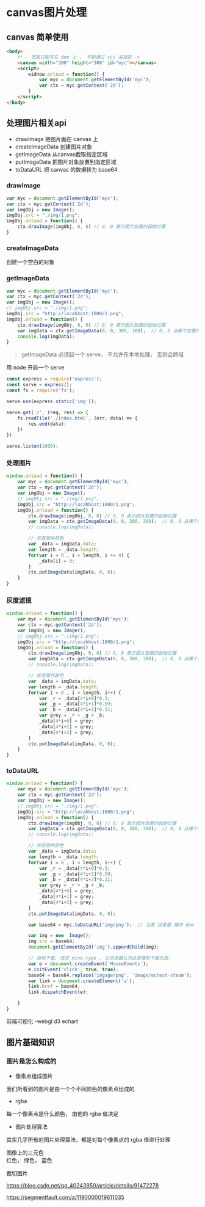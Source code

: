 # canvas图片处理

## canvas 简单使用

```html
<body>
    <!-- 宽高只能写在 dom 上 ， 不能通过 css 来指定-->
    <canvas width="300" height="300" id="myc"></canvas>
    <script>
        widnow.onload = function() {
            var myc = document.getElementById('myc');
            var ctx = myc.getContext('2d');
        }
    </script>
</body>
```

## 处理图片相关api

* drawImage 把图片画在 canvas 上
* createImageData 创建图片对象
* getImageData 从canvas截取指定区域
* putImageData 把图片对象放置到指定区域
* toDataURL 把 canvas 的数据转为 base64

### drawImage

```js
var myc = document.getElementById('myc');
var ctx = myc.getContext('2d');
var imgObj = new Image();
imgObj.src = "./img/1.png";
imgObj.onload = function() {
    ctx.drawImage(imgObj, 0, 0) // 0, 0 表示图片放置的起始位置
}
```

### createImageData

创建一个空白的对象

### getImageData

```js
var myc = document.getElementById('myc');
var ctx = myc.getContext('2d');
var imgObj = new Image();
// imgObj.src = "./img/1.png";
imgObj.src = "http://locahhost:1000/1.png";
imgObj.onload = function() {
    ctx.drawImage(imgObj, 0, 0) // 0, 0 表示图片放置的起始位置
    var imgData = ctx.getImageData(0, 0, 300, 300);  // 0, 0 从哪个位置开始读数据， 300， 300 读多长多宽
    console.log(imgData);
}
```

> getImageData 必须起一个 serve， 不允许在本地处理， 否则会跨域

用 node 开启一个 serve

```js
const express = require('express');
const serve = express();
const fs = require('fs');

serve.use(express.static('img'));

serve.get('/', (req, res) => {
    fs.readFile('./index.html', (err, data) => {
        res.end(data);
    })
})

serve.listen(1000);
```

### 处理图片

```js
window.onload = function() {
    var myc = document.getElementById('myc');
    var ctx = myc.getContext('2d');
    var imgObj = new Image();
    // imgObj.src = "./img/1.png";
    imgObj.src = "http://locahhost:1000/1.png";
    imgObj.onload = function() {
        ctx.drawImage(imgObj, 0, 0) // 0, 0 表示图片放置的起始位置
        var imgData = ctx.getImageData(0, 0, 300, 300);  // 0, 0 从哪个位置开始读数据， 300， 300 读多长多宽
        // console.log(imgData);

        // 改变图片颜色
        var _data = imgData.data;
        var length = _data.length;
        for(var i = 0 , i < length, i += 4) {
            _data[i] = 0;
        }
        ctx.putImageData(imgData, 0, 0);
    }
}
```
### 灰度滤镜

```js
window.onload = function() {
    var myc = document.getElementById('myc');
    var ctx = myc.getContext('2d');
    var imgObj = new Image();
    // imgObj.src = "./img/1.png";
    imgObj.src = "http://locahhost:1000/1.png";
    imgObj.onload = function() {
        ctx.drawImage(imgObj, 0, 0) // 0, 0 表示图片放置的起始位置
        var imgData = ctx.getImageData(0, 0, 300, 300);  // 0, 0 从哪个位置开始读数据， 300， 300 读多长多宽
        // console.log(imgData);

        // 改变图片颜色
        var _data = imgData.data;
        var length = _data.length;
        for(var i = 0 , i < length, i++) {
            var _r = _data[4*i+0]*0.3;
            var _g = _data[4*i+1]*0.59;
            var _b = _data[4*i+2]*0.11;
            var grey = _r + _g + _b;
            _data[4*i+0] = grey;
            _data[4*i+1] = grey;
            _data[4*i+2] = grey;
        }
        ctx.putImageData(imgData, 0, 0);
    }
}
```

### toDataURL

```js
window.onload = function() {
    var myc = document.getElementById('myc');
    var ctx = myc.getContext('2d');
    var imgObj = new Image();
    // imgObj.src = "./img/1.png";
    imgObj.src = "http://locahhost:1000/1.png";
    imgObj.onload = function() {
        ctx.drawImage(imgObj, 0, 0) // 0, 0 表示图片放置的起始位置
        var imgData = ctx.getImageData(0, 0, 300, 300);  // 0, 0 从哪个位置开始读数据， 300， 300 读多长多宽
        // console.log(imgData);

        // 改变图片颜色
        var _data = imgData.data;
        var length = _data.length;
        for(var i = 0 , i < length, i++) {
            var _r = _data[4*i+0]*0.3;
            var _g = _data[4*i+1]*0.59;
            var _b = _data[4*i+2]*0.11;
            var grey = _r + _g + _b;
            _data[4*i+0] = grey;
            _data[4*i+1] = grey;
            _data[4*i+2] = grey;
        }
        ctx.putImageData(imgData, 0, 0);

        var base64 = myc.toDataURL('img/png');  // 注意 这里是 操作 dom

        var img = new  Image();
        img.src = base64;
        document.getElementById('img').appendChild(img);

        // 自动下载, 改变 mine-type , 让浏览器认为这是强制下载东西.
        var e = document.createEvent('MouseEvents');
        e.initEvent('click', true, true);
        base64 = base64.replace('imgage/png', 'image/octest-steam');
        var link = document.createElement('a');
        link.href = base64;
        link.dispatchEvent(e);

    }
}
```

前端可视化 -webgl d3 echart

## 图片基础知识

### 图片是怎么构成的

* 像素点组成图片

我们所看到的图片是由一个个不同颜色的像素点组成的

* rgba 

每一个像素点是什么颜色， 由他的 rgba 值决定

* 图片处理算法

其实几乎所有的图片处理算法，都是对每个像素点的 rgba 值进行处理

图像上的三元色 <br>
红色， 绿色， 蓝色


裁切图片

https://blog.csdn.net/qq_40243950/article/details/91472278

https://segmentfault.com/a/1190000019611035

